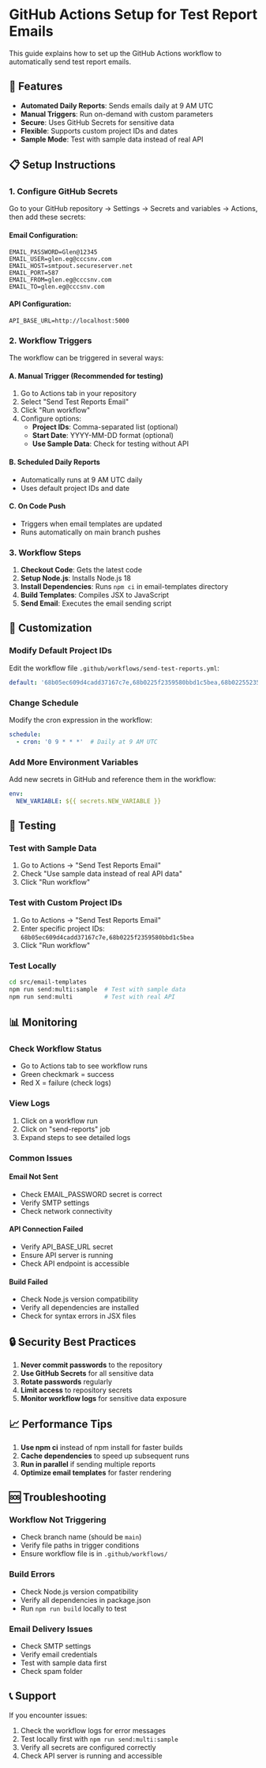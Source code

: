 # GitHub Actions Setup for Test Report Emails

This guide explains how to set up the GitHub Actions workflow to automatically send test report emails.

## 🚀 **Features**

- **Automated Daily Reports**: Sends emails daily at 9 AM UTC
- **Manual Triggers**: Run on-demand with custom parameters
- **Secure**: Uses GitHub Secrets for sensitive data
- **Flexible**: Supports custom project IDs and dates
- **Sample Mode**: Test with sample data instead of real API

## 📋 **Setup Instructions**

### **1. Configure GitHub Secrets**

Go to your GitHub repository → Settings → Secrets and variables → Actions, then add these secrets:

#### **Email Configuration:**
```
EMAIL_PASSWORD=Glen@12345
EMAIL_USER=glen.eg@cccsnv.com
EMAIL_HOST=smtpout.secureserver.net
EMAIL_PORT=587
EMAIL_FROM=glen.eg@cccsnv.com
EMAIL_TO=glen.eg@cccsnv.com
```

#### **API Configuration:**
```
API_BASE_URL=http://localhost:5000
```

### **2. Workflow Triggers**

The workflow can be triggered in several ways:

#### **A. Manual Trigger (Recommended for testing)**
1. Go to Actions tab in your repository
2. Select "Send Test Reports Email"
3. Click "Run workflow"
4. Configure options:
   - **Project IDs**: Comma-separated list (optional)
   - **Start Date**: YYYY-MM-DD format (optional)
   - **Use Sample Data**: Check for testing without API

#### **B. Scheduled Daily Reports**
- Automatically runs at 9 AM UTC daily
- Uses default project IDs and date

#### **C. On Code Push**
- Triggers when email templates are updated
- Runs automatically on main branch pushes

### **3. Workflow Steps**

1. **Checkout Code**: Gets the latest code
2. **Setup Node.js**: Installs Node.js 18
3. **Install Dependencies**: Runs `npm ci` in email-templates directory
4. **Build Templates**: Compiles JSX to JavaScript
5. **Send Email**: Executes the email sending script

## 🔧 **Customization**

### **Modify Default Project IDs**
Edit the workflow file `.github/workflows/send-test-reports.yml`:

```yaml
default: '68b05ec609d4cadd37167c7e,68b0225f2359580bbd1c5bea,68b022552359580bbd1c5be9,68b022482359580bbd1c5be8,68b0223b2359580bbd1c5be7,68b022292359580bbd1c5be6'
```

### **Change Schedule**
Modify the cron expression in the workflow:

```yaml
schedule:
  - cron: '0 9 * * *'  # Daily at 9 AM UTC
```

### **Add More Environment Variables**
Add new secrets in GitHub and reference them in the workflow:

```yaml
env:
  NEW_VARIABLE: ${{ secrets.NEW_VARIABLE }}
```

## 🧪 **Testing**

### **Test with Sample Data**
1. Go to Actions → "Send Test Reports Email"
2. Check "Use sample data instead of real API data"
3. Click "Run workflow"

### **Test with Custom Project IDs**
1. Go to Actions → "Send Test Reports Email"
2. Enter specific project IDs: `68b05ec609d4cadd37167c7e,68b0225f2359580bbd1c5bea`
3. Click "Run workflow"

### **Test Locally**
```bash
cd src/email-templates
npm run send:multi:sample  # Test with sample data
npm run send:multi         # Test with real API
```

## 📊 **Monitoring**

### **Check Workflow Status**
- Go to Actions tab to see workflow runs
- Green checkmark = success
- Red X = failure (check logs)

### **View Logs**
1. Click on a workflow run
2. Click on "send-reports" job
3. Expand steps to see detailed logs

### **Common Issues**

#### **Email Not Sent**
- Check EMAIL_PASSWORD secret is correct
- Verify SMTP settings
- Check network connectivity

#### **API Connection Failed**
- Verify API_BASE_URL secret
- Ensure API server is running
- Check API endpoint is accessible

#### **Build Failed**
- Check Node.js version compatibility
- Verify all dependencies are installed
- Check for syntax errors in JSX files

## 🔒 **Security Best Practices**

1. **Never commit passwords** to the repository
2. **Use GitHub Secrets** for all sensitive data
3. **Rotate passwords** regularly
4. **Limit access** to repository secrets
5. **Monitor workflow logs** for sensitive data exposure

## 📈 **Performance Tips**

1. **Use npm ci** instead of npm install for faster builds
2. **Cache dependencies** to speed up subsequent runs
3. **Run in parallel** if sending multiple reports
4. **Optimize email templates** for faster rendering

## 🆘 **Troubleshooting**

### **Workflow Not Triggering**
- Check branch name (should be `main`)
- Verify file paths in trigger conditions
- Ensure workflow file is in `.github/workflows/`

### **Build Errors**
- Check Node.js version compatibility
- Verify all dependencies in package.json
- Run `npm run build` locally to test

### **Email Delivery Issues**
- Check SMTP settings
- Verify email credentials
- Test with sample data first
- Check spam folder

## 📞 **Support**

If you encounter issues:
1. Check the workflow logs for error messages
2. Test locally first with `npm run send:multi:sample`
3. Verify all secrets are configured correctly
4. Check API server is running and accessible
